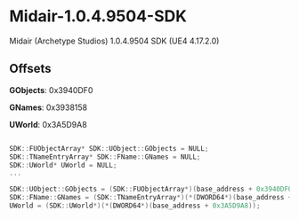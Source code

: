 # Midair-1.0.4.9504-SDK
Midair (Archetype Studios) 1.0.4.9504 SDK (UE4 4.17.2.0)

## Offsets
**GObjects**: 0x3940DF0

**GNames**: 0x3938158

**UWorld**: 0x3A5D9A8


```cpp

SDK::FUObjectArray* SDK::UObject::GObjects = NULL;
SDK::TNameEntryArray* SDK::FName::GNames = NULL;
SDK::UWorld* UWorld = NULL;
...

SDK::UObject::GObjects = (SDK::FUObjectArray*)(base_address + 0x3940DF0);
SDK::FName::GNames = (SDK::TNameEntryArray*)(*(DWORD64*)(base_address + 0x3938158));
UWorld = (SDK::UWorld*)(*(DWORD64*)(base_address + 0x3A5D9A8));
```
